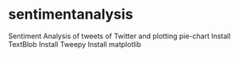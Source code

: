 # sentimentanalysis
Sentiment Analysis of tweets of Twitter and plotting pie-chart
Install TextBlob 
Install Tweepy
Install matplotlib

